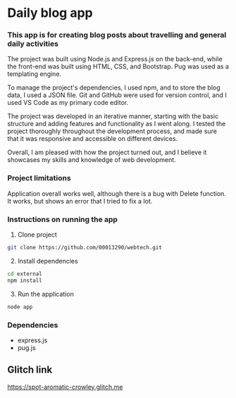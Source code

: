 # Daily blog app

### This app is for creating blog posts about travelling and general daily activities
The project was built using Node.js and Express.js on the back-end, while the front-end was built using HTML, CSS, and Bootstrap. Pug was used as a templating engine.

To manage the project's dependencies, I used npm, and to store the blog data, I used a JSON file. Git and GitHub were used for version control, and I used VS Code as my primary code editor.

The project was developed in an iterative manner, starting with the basic structure and adding features and functionality as I went along. I tested the project thoroughly throughout the development process, and made sure that it was responsive and accessible on different devices.

Overall, I am pleased with how the project turned out, and I believe it showcases my skills and knowledge of web development.

### Project limitations
Application overall works well, although there is a bug with Delete function. It works, but shows an error that I tried to fix a lot.

### Instructions on running the app

1. Clone project
```bash
git clone https://github.com/00013290/webtech.git
```
2. Install dependencies
```bash
cd external
npm install
```
3. Run the application
```bash
node app
```
### Dependencies
- express.js
- pug.js

## Glitch link

https://spot-aromatic-crowley.glitch.me
